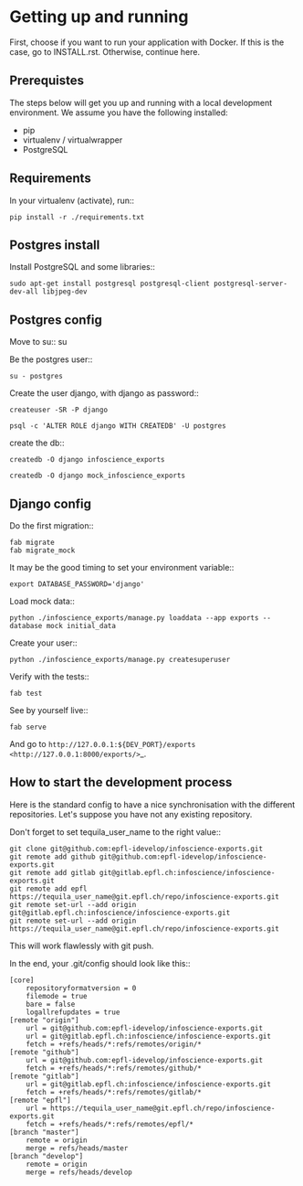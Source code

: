 # Getting up and running

First, choose if you want to run your application with Docker. If this is the case, go to INSTALL.rst. Otherwise, continue here.

## Prerequistes

The steps below will get you up and running with a local development environment. We assume you have the following installed:

* pip
* virtualenv / virtualwrapper
* PostgreSQL

## Requirements

In your virtualenv (activate), run::

    pip install -r ./requirements.txt

## Postgres install

Install PostgreSQL and some libraries::

    sudo apt-get install postgresql postgresql-client postgresql-server-dev-all libjpeg-dev

## Postgres config

Move to su::
    su

Be the postgres user::

    su - postgres

Create the user django, with django as password::

    createuser -SR -P django

    psql -c 'ALTER ROLE django WITH CREATEDB' -U postgres

create the db::

    createdb -O django infoscience_exports

    createdb -O django mock_infoscience_exports

## Django config

Do the first migration::

    fab migrate
    fab migrate_mock

It may be the good timing to set your environment variable::

    export DATABASE_PASSWORD='django'

Load mock data::

    python ./infoscience_exports/manage.py loaddata --app exports --database mock initial_data

Create your user::

    python ./infoscience_exports/manage.py createsuperuser

Verify with the tests::

    fab test

See by yourself live::

    fab serve

And go to `http://127.0.0.1:${DEV_PORT}/exports <http://127.0.0.1:8000/exports/>`_.

## How to start the development process

Here is the standard config to have a nice synchronisation with the different repositories. Let's suppose you have not any existing repository.

Don't forget to set tequila_user_name to the right value::

    git clone git@github.com:epfl-idevelop/infoscience-exports.git
    git remote add github git@github.com:epfl-idevelop/infoscience-exports.git
    git remote add gitlab git@gitlab.epfl.ch:infoscience/infoscience-exports.git
    git remote add epfl https://tequila_user_name@git.epfl.ch/repo/infoscience-exports.git
    git remote set-url --add origin git@gitlab.epfl.ch:infoscience/infoscience-exports.git
    git remote set-url --add origin https://tequila_user_name@git.epfl.ch/repo/infoscience-exports.git

This will work flawlessly with git push.

In the end, your .git/config should look like this::

    [core]
        repositoryformatversion = 0
        filemode = true
        bare = false
        logallrefupdates = true
    [remote "origin"]
        url = git@github.com:epfl-idevelop/infoscience-exports.git
        url = git@gitlab.epfl.ch:infoscience/infoscience-exports.git
        fetch = +refs/heads/*:refs/remotes/origin/*
    [remote "github"]
        url = git@github.com:epfl-idevelop/infoscience-exports.git
        fetch = +refs/heads/*:refs/remotes/github/*
    [remote "gitlab"]
        url = git@gitlab.epfl.ch:infoscience/infoscience-exports.git
        fetch = +refs/heads/*:refs/remotes/gitlab/*
    [remote "epfl"]
        url = https://tequila_user_name@git.epfl.ch/repo/infoscience-exports.git
        fetch = +refs/heads/*:refs/remotes/epfl/*
    [branch "master"]
        remote = origin
        merge = refs/heads/master
    [branch "develop"]
        remote = origin
        merge = refs/heads/develop
